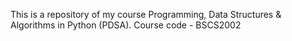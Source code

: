 This is a repository of my course Programming, Data Structures & Algorithms in Python (PDSA).
Course code - BSCS2002
